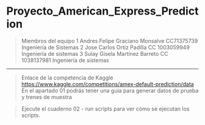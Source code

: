 # Proyecto_American_Express_Prediction

>Miembros del equipo
1 Andres Felipe Graciano Monsalve CC71375739 Ingeniería de Sistemas
2 Jose Carlos Ortiz Padilla CC 1003059949 Ingeniería de sistemas
3 Sulay Gisela Martínez Barreto CC 1038137981 Ingeniería de sistemas
-------------
>Enlace de la competencia de Kaggle
https://www.kaggle.com/competitions/amex-default-prediction/data
En el apartado 01 podrás tener una guia  para generar datos de prueba y trenes de muestra

>Ejecute el cuaderno 02 - run scripts para ver cómo se ejecutan los scripts.
